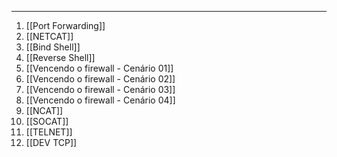 
---

1. [[Port Forwarding]]
2. [[NETCAT]]
3. [[Bind Shell]]
4. [[Reverse Shell]]
5. [[Vencendo  o firewall - Cenário 01]]
6. [[Vencendo o firewall - Cenário 02]]
7. [[Vencendo o firewall - Cenário 03]]
8. [[Vencendo o firewall - Cenário 04]]
9. [[NCAT]]
10. [[SOCAT]]
11. [[TELNET]]
12. [[DEV TCP]]
